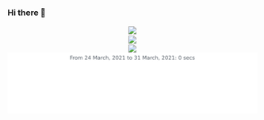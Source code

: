 ### Hi there 👋

<!-- GitHub Stats Card -->
<div align="center">
  <img align="center" src="https://github-readme-stats.vercel.app/api?username=akshattrivedi&show_icons=true&theme=radical" />
</div>

<!-- GitHub Top Languages Card -->
<div align="center">
  <img align="center" src="https://github-readme-stats.vercel.app/api/top-langs/?username=akshattrivedi&layout=compact&theme=radical" />
</div>

<!-- Wakatime Stats Card: Type 1 -->
<div align="center">
  <img align="center" src="https://github-readme-stats.vercel.app/api/wakatime?username=akshattrivedi&theme=radical" />
</div>

<!-- Wakatime Stats Card: Type 2 -->
<img src="https://github.com/akshattrivedi/akshattrivedi/blob/master/images/stat.svg" alt="Alternative Text"/>


<!--
**akshattrivedi/akshattrivedi** is a ✨ _special_ ✨ repository because its `README.md` (this file) appears on your GitHub profile.

Here are some ideas to get you started:

- 🔭 I’m currently working on ...
- 🌱 I’m currently learning ...
- 👯 I’m looking to collaborate on ...
- 🤔 I’m looking for help with ...
- 💬 Ask me about ...
- 📫 How to reach me: ...
- 😄 Pronouns: ...
- ⚡ Fun fact: ...
-->

